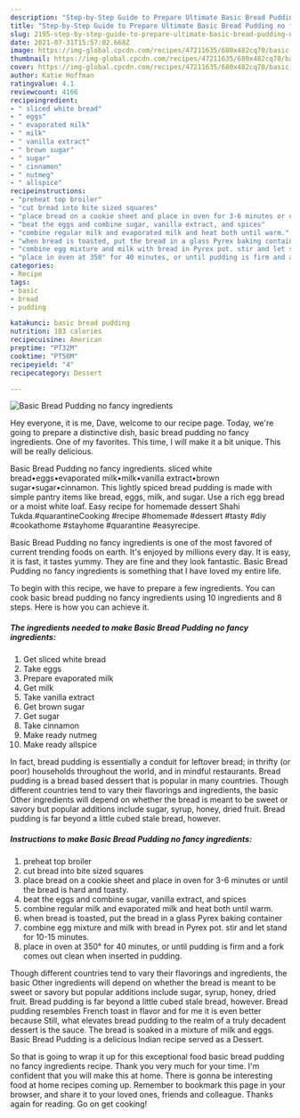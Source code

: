 ```yaml
---
description: "Step-by-Step Guide to Prepare Ultimate Basic Bread Pudding no fancy ingredients"
title: "Step-by-Step Guide to Prepare Ultimate Basic Bread Pudding no fancy ingredients"
slug: 2195-step-by-step-guide-to-prepare-ultimate-basic-bread-pudding-no-fancy-ingredients
date: 2021-07-31T15:57:02.668Z
image: https://img-global.cpcdn.com/recipes/47211635/680x482cq70/basic-bread-pudding-no-fancy-ingredients-recipe-main-photo.jpg
thumbnail: https://img-global.cpcdn.com/recipes/47211635/680x482cq70/basic-bread-pudding-no-fancy-ingredients-recipe-main-photo.jpg
cover: https://img-global.cpcdn.com/recipes/47211635/680x482cq70/basic-bread-pudding-no-fancy-ingredients-recipe-main-photo.jpg
author: Katie Hoffman
ratingvalue: 4.1
reviewcount: 4166
recipeingredient:
- " sliced white bread"
- " eggs"
- " evaporated milk"
- " milk"
- " vanilla extract"
- " brown sugar"
- " sugar"
- " cinnamon"
- " nutmeg"
- " allspice"
recipeinstructions:
- "preheat top broiler"
- "cut bread into bite sized squares"
- "place bread on a cookie sheet and place in oven for 3-6 minutes or until the bread is hard and toasty."
- "beat the eggs and combine sugar, vanilla extract, and spices"
- "combine regular milk and evaporated milk and heat both until warm."
- "when bread is toasted, put the bread in a glass Pyrex baking container"
- "combine egg mixture and milk with bread in Pyrex pot. stir and let stand for 10-15 minutes."
- "place in oven at 350° for 40 minutes, or until pudding is firm and a fork comes out clean when inserted in pudding."
categories:
- Recipe
tags:
- basic
- bread
- pudding

katakunci: basic bread pudding 
nutrition: 103 calories
recipecuisine: American
preptime: "PT32M"
cooktime: "PT50M"
recipeyield: "4"
recipecategory: Dessert

---
```



![Basic Bread Pudding no fancy ingredients](https://img-global.cpcdn.com/recipes/47211635/680x482cq70/basic-bread-pudding-no-fancy-ingredients-recipe-main-photo.jpg)

Hey everyone, it is me, Dave, welcome to our recipe page. Today, we're going to prepare a distinctive dish, basic bread pudding no fancy ingredients. One of my favorites. This time, I will make it a bit unique. This will be really delicious.

Basic Bread Pudding no fancy ingredients. sliced white bread•eggs•evaporated milk•milk•vanilla extract•brown sugar•sugar•cinnamon. This lightly spiced bread pudding is made with simple pantry items like bread, eggs, milk, and sugar. Use a rich egg bread or a moist white loaf. Easy recipe for homemade dessert Shahi Tukda.#quarantineCooking #recipe #homemade #dessert #tasty #diy #cookathome #stayhome #quarantine #easyrecipe.

Basic Bread Pudding no fancy ingredients is one of the most favored of current trending foods on earth. It's enjoyed by millions every day. It is easy, it is fast, it tastes yummy. They are fine and they look fantastic. Basic Bread Pudding no fancy ingredients is something that I have loved my entire life.


To begin with this recipe, we have to prepare a few ingredients. You can cook basic bread pudding no fancy ingredients using 10 ingredients and 8 steps. Here is how you can achieve it.

<!--inarticleads1-->

##### The ingredients needed to make Basic Bread Pudding no fancy ingredients:

1. Get  sliced white bread
1. Take  eggs
1. Prepare  evaporated milk
1. Get  milk
1. Take  vanilla extract
1. Get  brown sugar
1. Get  sugar
1. Take  cinnamon
1. Make ready  nutmeg
1. Make ready  allspice


In fact, bread pudding is essentially a conduit for leftover bread; in thrifty (or poor) households throughout the world, and in mindful restaurants. Bread pudding is a bread based dessert that is popular in many countries. Though different countries tend to vary their flavorings and ingredients, the basic Other ingredients will depend on whether the bread is meant to be sweet or savory but popular additions include sugar, syrup, honey, dried fruit. Bread pudding is far beyond a little cubed stale bread, however. 

<!--inarticleads2-->

##### Instructions to make Basic Bread Pudding no fancy ingredients:

1. preheat top broiler
1. cut bread into bite sized squares
1. place bread on a cookie sheet and place in oven for 3-6 minutes or until the bread is hard and toasty.
1. beat the eggs and combine sugar, vanilla extract, and spices
1. combine regular milk and evaporated milk and heat both until warm.
1. when bread is toasted, put the bread in a glass Pyrex baking container
1. combine egg mixture and milk with bread in Pyrex pot. stir and let stand for 10-15 minutes.
1. place in oven at 350° for 40 minutes, or until pudding is firm and a fork comes out clean when inserted in pudding.


Though different countries tend to vary their flavorings and ingredients, the basic Other ingredients will depend on whether the bread is meant to be sweet or savory but popular additions include sugar, syrup, honey, dried fruit. Bread pudding is far beyond a little cubed stale bread, however. Bread pudding resembles French toast in flavor and for me it is even better because Still, what elevates bread pudding to the realm of a truly decadent dessert is the sauce. The bread is soaked in a mixture of milk and eggs. Basic Bread Pudding is a delicious Indian recipe served as a Dessert. 

So that is going to wrap it up for this exceptional food basic bread pudding no fancy ingredients recipe. Thank you very much for your time. I'm confident that you will make this at home. There is gonna be interesting food at home recipes coming up. Remember to bookmark this page in your browser, and share it to your loved ones, friends and colleague. Thanks again for reading. Go on get cooking!
